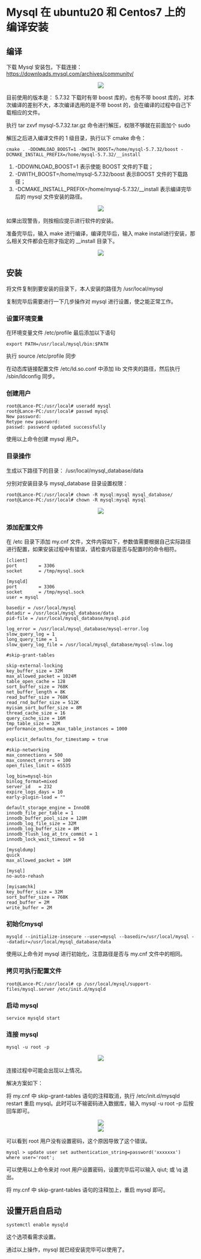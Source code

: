# Mysql 在 ubuntu20 和 Centos7 上的编译安装


## 编译

下载 Mysql 安装包，下载连接：https://downloads.mysql.com/archives/community/

<div align="center"><img src="https://github.com/laneston/note/blob/main/00-img/Post-Msql_Centos_Ubuntu_install/mysql_download1.jpg"></div>


目前使用的版本是： 5.7.32 下载时有带 boost 库的，也有不带 boost 库的，对本次编译的差别不大，本次编译选用的是不带 boost 的，会在编译的过程中自己下载相应的文件。

执行 tar zxvf mysql-5.7.32.tar.gz 命令进行解压，权限不够就在前面加个 sudo

解压之后进入编译文件的 1 级目录，执行以下 cmake 命令：

```
cmake . -DDOWNLOAD_BOOST=1 -DWITH_BOOST=/home/mysql-5.7.32/boost -DCMAKE_INSTALL_PREFIX=/home/mysql-5.7.32/__install
```

1. -DDOWNLOAD_BOOST=1 表示使能 BOOST 文件的下载；
2. -DWITH_BOOST=/home/mysql-5.7.32/boost 表示BOOST 文件的下载路径；
3. -DCMAKE_INSTALL_PREFIX=/home/mysql-5.7.32/__install 表示编译完毕后的 mysql 文件安装的路径。

<div align="center"><img src="https://github.com/laneston/note/blob/main/00-img/Post-Msql_Centos_Ubuntu_install/mysql_download2.jpg"></div>


如果出现警告，则按相应提示进行软件的安装。

准备完毕后，输入 make 进行编译，编译完毕后，输入 make install进行安装，那么相关文件都会在刚才指定的 __install 目录下。

<div align="center"><img src="https://github.com/laneston/note/blob/main/00-img/Post-Msql_Centos_Ubuntu_install/mysql_download3.jpg"></div>

## 安装

将文件复制到要安装的目录下，本人安装的路径为 /usr/local/mysql

复制完毕后需要进行一下几步操作对 mysql 进行设置，使之能正常工作。


### 设置环境变量

在环境变量文件 /etc/profile 最后添加以下语句

```
export PATH=/usr/local/mysql/bin:$PATH
```

执行 source /etc/profile 同步

在动态库链接配置文件 /etc/ld.so.conf 中添加 lib 文件夹的路径，然后执行 /sbin/ldconfig 同步。

### 创建用户

```
root@Lance-PC:/usr/local# useradd mysql
root@Lance-PC:/usr/local# passwd mysql
New password:
Retype new password:
passwd: password updated successfully
```

使用以上命令创建 mysql 用户。

### 目录操作

生成以下路径下的目录： /usr/local/mysql_database/data

分别对安装目录与 mysql_database 目录设置权限：

```
root@Lance-PC:/usr/local# chown -R mysql:mysql mysql_database/
root@Lance-PC:/usr/local# chown -R mysql:mysql mysql

```

<div align="center"><img src="https://github.com/laneston/note/blob/main/00-img/Post-Msql_Centos_Ubuntu_install/mysql_download4.jpg"></div>


### 添加配置文件

在 /etc 目录下添加 my.cnf 文件，文件内容如下，参数值需要根据自己实际路径进行配置，如果安装过程中有错误，请检查内容是否与配置时的命令相符。

```
[client]
port        = 3306
socket      = /tmp/mysql.sock

[mysqld]
port        = 3306
socket      = /tmp/mysql.sock
user = mysql

basedir = /usr/local/mysql
datadir = /usr/local/mysql_database/data
pid-file = /usr/local/mysql_database/mysql.pid

log_error = /usr/local/mysql_database/mysql-error.log
slow_query_log = 1
long_query_time = 1
slow_query_log_file = /usr/local/mysql_database/mysql-slow.log

#skip-grant-tables

skip-external-locking
key_buffer_size = 32M
max_allowed_packet = 1024M
table_open_cache = 128
sort_buffer_size = 768K
net_buffer_length = 8K
read_buffer_size = 768K
read_rnd_buffer_size = 512K
myisam_sort_buffer_size = 8M
thread_cache_size = 16
query_cache_size = 16M
tmp_table_size = 32M
performance_schema_max_table_instances = 1000

explicit_defaults_for_timestamp = true

#skip-networking
max_connections = 500
max_connect_errors = 100
open_files_limit = 65535

log_bin=mysql-bin
binlog_format=mixed
server_id   = 232
expire_logs_days = 10
early-plugin-load = ""

default_storage_engine = InnoDB
innodb_file_per_table = 1
innodb_buffer_pool_size = 128M
innodb_log_file_size = 32M
innodb_log_buffer_size = 8M
innodb_flush_log_at_trx_commit = 1
innodb_lock_wait_timeout = 50

[mysqldump]
quick
max_allowed_packet = 16M

[mysql]
no-auto-rehash

[myisamchk]
key_buffer_size = 32M
sort_buffer_size = 768K
read_buffer = 2M
write_buffer = 2M
```

### 初始化mysql

```
mysqld --initialize-insecure --user=mysql --basedir=/usr/local/mysql --datadir=/usr/local/mysql_database/data
```

使用以上命令对 mysql 进行初始化，注意路径是否与 my.cnf 文件中的相同。

### 拷贝可执行配置文件

```
root@Lance-PC:/usr/local# cp /usr/local/mysql/support-files/mysql.server /etc/init.d/mysqld
```

### 启动 mysql

```
service mysqld start
```

### 连接 mysql

```
mysql -u root -p
```

<div align="center"><img src="https://github.com/laneston/note/blob/main/00-img/Post-Msql_Centos_Ubuntu_install/mysql_download5.jpg"></div>

连接过程中可能会出现以上情况。

解决方案如下：

将 my.cnf 中 skip-grant-tables 语句的注释取消，执行 /etc/init.d/mysqld restart 重启 mysql。此时可以不输密码进入数据库，输入 mysql -u root -p 后按回车即可。


<div align="center"><img src="https://github.com/laneston/note/blob/main/00-img/Post-Msql_Centos_Ubuntu_install/mysql_download6.jpg"></div>

<div align="center"><img src="https://github.com/laneston/note/blob/main/00-img/Post-Msql_Centos_Ubuntu_install/mysql_download7.jpg"></div>


可以看到 root 用户没有设置密码，这个原因导致了这个错误。


```
mysql > update user set authentication_string=password('xxxxxxx') where user='root';
```

可以使用以上命令来对 root 用户设置密码，设置完毕后可以输入 qiut; 或 \q 退出。


将 my.cnf 中 skip-grant-tables 语句的注释加上，重启 mysql 即可。


## 设置开启自启动

```
systemctl enable mysqld
```

这个选项看需求设置。



通过以上操作，mysql 就已经安装完毕可以使用了。

